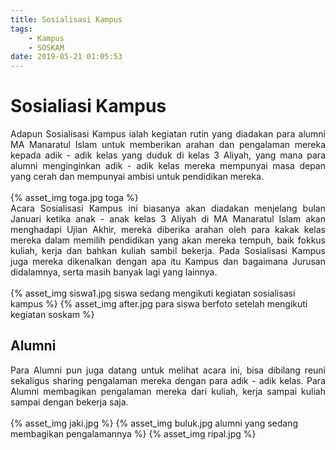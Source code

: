 ```yaml
---
title: Sosialisasi Kampus
tags: 
    - Kampus 
    - SOSKAM
date: 2019-05-21 01:05:53
---
```


# Sosialiasi Kampus
<div style="text-align: justify">Adapun Sosialisasi Kampus ialah kegiatan rutin yang diadakan para alumni MA Manaratul Islam untuk memberikan arahan dan pengalaman mereka kepada adik - adik kelas yang duduk di kelas 3 Aliyah, yang mana para alumni menginginkan adik - adik kelas mereka mempunyai masa depan yang cerah dan mempunyai ambisi untuk pendidikan mereka.</div><br>
{% asset_img toga.jpg toga %}
<br>
<div style="text-align: justify">Acara Sosialisasi Kampus ini biasanya akan diadakan menjelang bulan Januari ketika anak - anak kelas 3 Aliyah di MA Manaratul Islam akan menghadapi Ujian Akhir, mereka diberika arahan oleh para kakak kelas mereka dalam memilih pendidikan yang akan mereka tempuh, baik fokkus kuliah, kerja dan bahkan kuliah sambil bekerja. Pada Sosialisasi Kampus juga mereka dikenalkan dengan apa itu Kampus dan bagaimana Jurusan didalamnya, serta masih banyak lagi yang lainnya.</div>
<br>
{% asset_img siswa1.jpg siswa sedang mengikuti kegiatan sosialisasi kampus %}
{% asset_img after.jpg para siswa berfoto setelah mengikuti kegiatan soskam %}
<br>

## Alumni
<div style="text-align: justify">Para Alumni pun juga datang untuk melihat acara ini, bisa dibilang reuni sekaligus sharing pengalaman mereka dengan para adik - adik kelas. Para Alumni membagikan pengalaman mereka dari kuliah, kerja sampai kuliah sampai dengan bekerja saja.</div> 
<br>
{% asset_img jaki.jpg %}
{% asset_img buluk.jpg alumni yang sedang membagikan pengalamannya %}
{% asset_img ripal.jpg %}